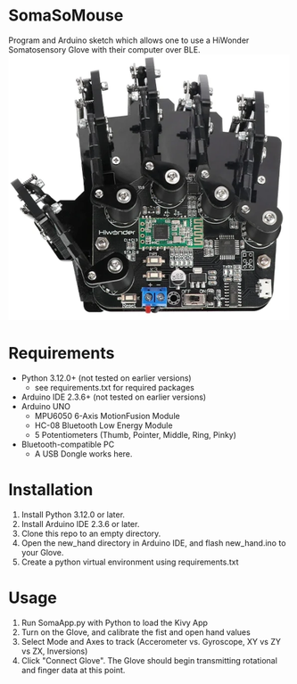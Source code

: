 # SomaSoMouse
 Program and Arduino sketch which allows one to use a HiWonder Somatosensory Glove with their computer over BLE.
 ![Image of HiWonder Somatosensory Glove.](docs/readme/7_c364f284-47f5-4c8a-9a5d-b960d37ac5ba.webp)
# Requirements
- Python 3.12.0+ (not tested on earlier versions)
  - see requirements.txt for required packages
- Arduino IDE 2.3.6+ (not tested on earlier versions)
- Arduino UNO
  - MPU6050 6-Axis MotionFusion Module
  - HC-08 Bluetooth Low Energy Module
  - 5 Potentiometers (Thumb, Pointer, Middle, Ring, Pinky)
- Bluetooth-compatible PC
  - A USB Dongle works here.
# Installation
1. Install Python 3.12.0 or later.
2. Install Arduino IDE 2.3.6 or later.
3. Clone this repo to an empty directory.
4. Open the new_hand directory in Arduino IDE, and flash new_hand.ino to your Glove.
5. Create a python virtual environment using requirements.txt
# Usage
1. Run SomaApp.py with Python to load the Kivy App
2. Turn on the Glove, and calibrate the fist and open hand values
3. Select Mode and Axes to track (Accerometer vs. Gyroscope, XY vs ZY vs ZX, Inversions)
4. Click "Connect Glove". The Glove should begin transmitting rotational and finger data at this point.
